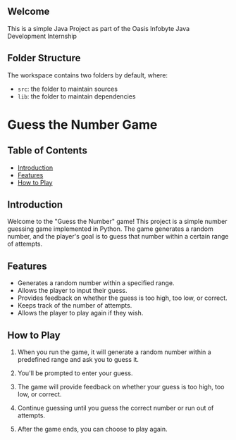 ## Welcome

This is a simple Java Project as part of the Oasis Infobyte Java Development Internship

## Folder Structure

The workspace contains two folders by default, where:

- `src`: the folder to maintain sources
- `lib`: the folder to maintain dependencies

# Guess the Number Game

## Table of Contents

- [Introduction](#introduction)
- [Features](#features)
- [How to Play](#how-to-play)

## Introduction

Welcome to the "Guess the Number" game! This project is a simple number guessing game implemented in Python. The game generates a random number, and the player's goal is to guess that number within a certain range of attempts.

## Features

- Generates a random number within a specified range.
- Allows the player to input their guess.
- Provides feedback on whether the guess is too high, too low, or correct.
- Keeps track of the number of attempts.
- Allows the player to play again if they wish.


## How to Play

1. When you run the game, it will generate a random number within a predefined range and ask you to guess it.

2. You'll be prompted to enter your guess.

3. The game will provide feedback on whether your guess is too high, too low, or correct.

4. Continue guessing until you guess the correct number or run out of attempts.

5. After the game ends, you can choose to play again.





